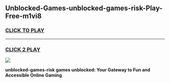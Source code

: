 
## Unblocked-Games-unblocked-games-risk-Play-Free-m1vi8
<h3>
<a href="https://premium76.site?title=unblocked-games-risk&ref=21A">CLICK TO PLAY</a></h3>
<hr>

<h3>
<a href="https://premium76.site?title=unblocked-games-risk&ref=21A">CLICK 2 PLAY</a>
  
</h3>

<a href="https://premium76.site?title=unblocked-games-risk&ref=21A"><img src="https://clearcache.store/games.png"></a>


**unblocked-games-risk games unblocked: Your Gateway to Fun and Accessible Online Gaming**
